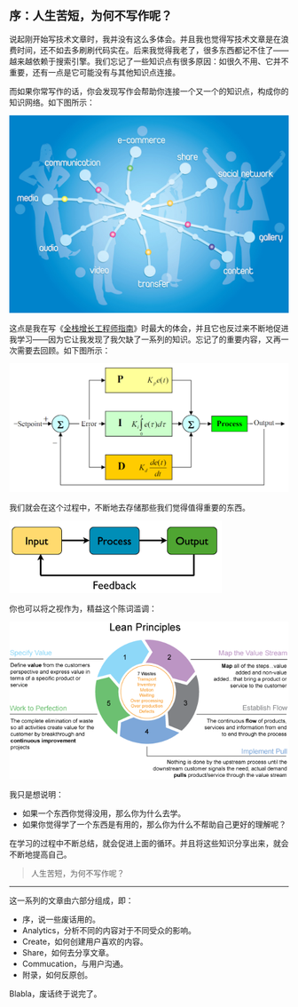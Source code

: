 序：人生苦短，为何不写作呢？
----

说起刚开始写技术文章时，我并没有这么多体会。并且我也觉得写技术文章是在浪费时间，还不如去多刷刷代码实在。后来我觉得我老了，很多东西都记不住了——越来越依赖于搜索引擎。我们忘记了一些知识点有很多原因：如很久不用、它并不重要，还有一点是它可能没有与其他知识点连接。

而如果你常写作的话，你会发现写作会帮助你连接一个又一个的知识点，构成你的知识网络。如下图所示：

![Social Connect](../images/social.jpg)

这点是我在写《[全栈增长工程师指南](https://github.com/phodal/growth-ebook)》时最大的体会，并且它也反过来不断地促进我学习——因为它让我发现了我欠缺了一系列的知识。忘记了的重要内容，又再一次需要去回顾。如下图所示：

![PID](../images/pid.png)

我们就会在这个过程中，不断地去存储那些我们觉得值得重要的东西。

![Output is Input](../images/input-is-output.png)

你也可以将之视作为，精益这个陈词滥调：

![Lean Principles](../images/lean-principles.png)

我只是想说明：

 - 如果一个东西你觉得没用，那么你为什么去学。
 - 如果你觉得学了一个东西是有用的，那么你为什么不帮助自己更好的理解呢？

在学习的过程中不断总结，就会促进上面的循环。并且将这些知识分享出来，就会不断地提高自己。

> 人生苦短，为何不写作呢？

----------------------

这一系列的文章由六部分组成，即：
 
 - 序，说一些废话用的。
 - Analytics，分析不同的内容对于不同受众的影响。
 - Create，如何创建用户喜欢的内容。
 - Share，如何去分享文章。
 - Commucation，与用户沟通。
 - 附录，如何反原创。 

Blabla，废话终于说完了。